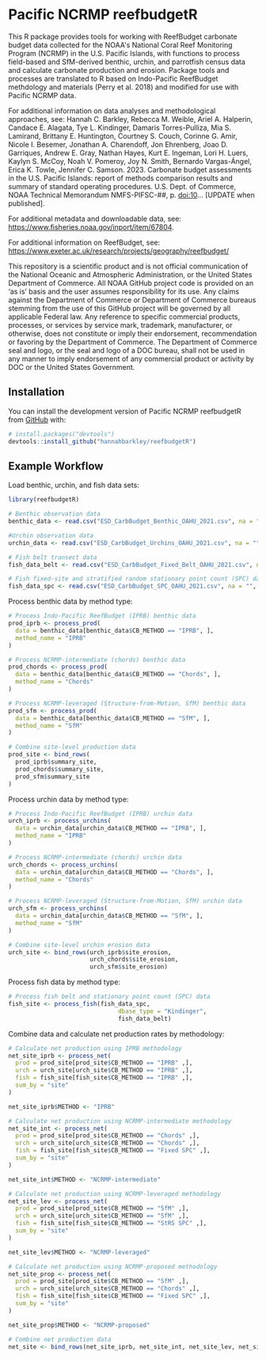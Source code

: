 
<!-- README.md is generated from README.Rmd. Please edit that file -->

# Pacific NCRMP reefbudgetR

<!-- badges: start -->
<!-- badges: end -->

This R package provides tools for working with ReefBudget carbonate
budget data collected for the NOAA's National Coral Reef Monitoring Program (NCRMP) in the U.S. Pacific Islands, with functions to process field-based and SfM-derived
benthic, urchin, and parrotfish census data and calculate carbonate
production and erosion. Package tools and processes are translated to R based on Indo-Pacific ReefBudget methdology and materials (Perry et al. 2018) and modified for use with Pacific NCRMP data.

For additional information on data analyses and methodological
approaches, see: Hannah C. Barkley, Rebecca M. Weible, Ariel A.
Halperin, Candace E. Alagata, Tye L. Kindinger, Damaris Torres-Pulliza,
Mia S. Lamirand, Brittany E. Huntington, Courtney S. Couch, Corinne G.
Amir, Nicole I. Besemer, Jonathan A. Charendoff, Jon Ehrenberg, Joao D.
Garriques, Andrew E. Gray, Nathan Hayes, Kurt E. Ingeman, Lori H. Luers,
Kaylyn S. McCoy, Noah V. Pomeroy, Joy N. Smith, Bernardo Vargas-Ángel,
Erica K. Towle, Jennifer C. Samson. 2023. Carbonate budget assessments
in the U.S. Pacific Islands: report of methods comparison results and
summary of standard operating procedures. U.S. Dept. of Commerce, NOAA
Technical Memorandum NMFS-PIFSC-##, p. <doi:10>… \[UPDATE when
published\].

For additional metadata and downloadable data, see:
<https://www.fisheries.noaa.gov/inport/item/67804>.

For additional information on ReefBudget, see: https://www.exeter.ac.uk/research/projects/geography/reefbudget/

This repository is a scientific product and is not official
communication of the National Oceanic and Atmospheric Administration, or
the United States Department of Commerce. All NOAA GitHub project code
is provided on an ‘as is’ basis and the user assumes responsibility for
its use. Any claims against the Department of Commerce or Department of
Commerce bureaus stemming from the use of this GitHub project will be
governed by all applicable Federal law. Any reference to specific
commercial products, processes, or services by service mark, trademark,
manufacturer, or otherwise, does not constitute or imply their
endorsement, recommendation or favoring by the Department of Commerce.
The Department of Commerce seal and logo, or the seal and logo of a DOC
bureau, shall not be used in any manner to imply endorsement of any
commercial product or activity by DOC or the United States Government.

## Installation

You can install the development version of Pacific NCRMP reefbudgetR from
[GitHub](https://github.com/) with:

``` r
# install.packages("devtools")
devtools::install_github("hannahbarkley/reefbudgetR")
```

## Example Workflow

Load benthic, urchin, and fish data sets:

``` r
library(reefbudgetR)

# Benthic observation data
benthic_data <- read.csv("ESD_CarbBudget_Benthic_OAHU_2021.csv", na = "", check.names = FALSE)

#Urchin observation data
urchin_data <- read.csv("ESD_CarbBudget_Urchins_OAHU_2021.csv", na = "", check.names = FALSE)

# Fish belt transect data
fish_data_belt <- read.csv("ESD_CarbBudget_Fixed_Belt_OAHU_2021.csv", na = "", check.names = FALSE)

# Fish fixed-site and stratified random stationary point count (SPC) data
fish_data_spc <- read.csv("ESD_CarbBudget_SPC_OAHU_2021.csv", na = "", check.names = FALSE)
```

Process benthic data by method type:

``` r
# Process Indo-Pacific ReefBudget (IPRB) benthic data
prod_iprb <- process_prod(
  data = benthic_data[benthic_data$CB_METHOD == "IPRB", ],
  method_name = "IPRB"
)

# Process NCRMP-intermediate (chords) benthic data
prod_chords <- process_prod(
  data = benthic_data[benthic_data$CB_METHOD == "Chords", ],
  method_name = "Chords"
)

# Process NCRMP-leveraged (Structure-from-Motion, SfM) benthic data
prod_sfm <- process_prod(
  data = benthic_data[benthic_data$CB_METHOD == "SfM", ],
  method_name = "SfM"
)

# Combine site-level production data
prod_site <- bind_rows(
  prod_iprb$summary_site,
  prod_chords$summary_site,
  prod_sfm$summary_site
)
```

Process urchin data by method type:

``` r
# Process Indo-Pacific ReefBudget (IPRB) urchin data
urch_iprb <- process_urchins(
  data = urchin_data[urchin_data$CB_METHOD == "IPRB", ],
  method_name = "IPRB"
)

# Process NCRMP-intermediate (chords) urchin data
urch_chords <- process_urchins(
  data = urchin_data[urchin_data$CB_METHOD == "Chords", ],
  method_name = "Chords"
)

# Process NCRMP-leveraged (Structure-from-Motion, SfM) urchin data
urch_sfm <- process_urchins(
  data = urchin_data[urchin_data$CB_METHOD == "SfM", ],
  method_name = "SfM"
)

# Combine site-level urchin erosion data
urch_site <- bind_rows(urch_iprb$site_erosion,
                       urch_chords$site_erosion,
                       urch_sfm$site_erosion)
```

Process fish data by method type:

``` r
# Process fish belt and stationary point count (SPC) data
fish_site <- process_fish(fish_data_spc,
                               dbase_type = "Kindinger",
                               fish_data_belt)
```

Combine data and calculate net production rates by methodology:

``` r
# Calculate net production using IPRB methodology
net_site_iprb <- process_net(
  prod = prod_site[prod_site$CB_METHOD == "IPRB" ,],
  urch = urch_site[urch_site$CB_METHOD == "IPRB" ,],
  fish = fish_site[fish_site$CB_METHOD == "IPRB" ,],
  sum_by = "site"
)

net_site_iprb$METHOD <- "IPRB"

# Calculate net production using NCRMP-intermediate methodology
net_site_int <- process_net(
  prod = prod_site[prod_site$CB_METHOD == "Chords" ,],
  urch = urch_site[urch_site$CB_METHOD == "Chords" ,],
  fish = fish_site[fish_site$CB_METHOD == "Fixed SPC" ,],
  sum_by = "site"
)

net_site_int$METHOD <- "NCRMP-intermediate"

# Calculate net production using NCRMP-leveraged methodology
net_site_lev <- process_net(
  prod = prod_site[prod_site$CB_METHOD == "SfM" ,],
  urch = urch_site[urch_site$CB_METHOD == "SfM" ,],
  fish = fish_site[fish_site$CB_METHOD == "StRS SPC" ,],
  sum_by = "site"
)

net_site_lev$METHOD <- "NCRMP-leveraged"

# Calculate net production using NCRMP-proposed methodology
net_site_prop <- process_net(
  prod = prod_site[prod_site$CB_METHOD == "SfM" ,],
  urch = urch_site[urch_site$CB_METHOD == "Chords" ,],
  fish = fish_site[fish_site$CB_METHOD == "Fixed SPC" ,],
  sum_by = "site"
)

net_site_prop$METHOD <- "NCRMP-proposed"

# Combine net production data
net_site <- bind_rows(net_site_iprb, net_site_int, net_site_lev, net_site_prop)
```
